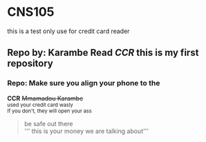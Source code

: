 # CNS105
this is a test only use for credit card reader  
## Repo by: Karambe Read *CCR* this is my first repository
### Repo: Make sure you align your phone to the   
**CCR**
~~Mmamadou Karambe~~  
<sub>used your credit card wasly</sub>  
<sup>If you don't, they will open your ass</sup>  
> be safe out there  
''' this is your money we are talking about'''
